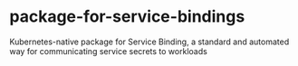 # package-for-service-bindings
Kubernetes-native package for Service Binding, a standard and automated way for communicating service secrets to workloads
